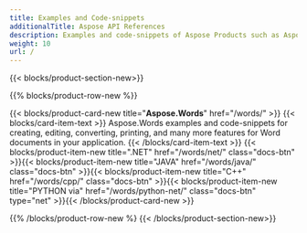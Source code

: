 ```yaml
---
title: Examples and Code-snippets
additionalTitle: Aspose API References
description: Examples and code-snippets of Aspose Products such as Aspose.Words, Aspose.Cells, Aspose.PDF, and other products. It includes basic and advance examples of usage of Aspose Products.
weight: 10
url: /
---
```


{{< blocks/product-section-new>}}

{{% blocks/product-row-new %}}

{{< blocks/product-card-new title="**Aspose.Words**" href="/words/" >}}
{{< blocks/card-item-text >}}
Aspose.Words examples and code-snippets for creating, editing, converting, printing, and many more features for Word documents in your application. 
{{< /blocks/card-item-text >}}
{{< blocks/product-item-new title=".NET" href="/words/net/" class="docs-btn"  >}}{{< blocks/product-item-new title="JAVA" href="/words/java/" class="docs-btn" >}}{{< blocks/product-item-new title="C++" href="/words/cpp/" class="docs-btn" >}}{{< blocks/product-item-new title="PYTHON via" href="/words/python-net/" class="docs-btn" type="net" >}}{{< /blocks/product-card-new >}}

{{% /blocks/product-row-new %}
{{< /blocks/product-section-new>}}
